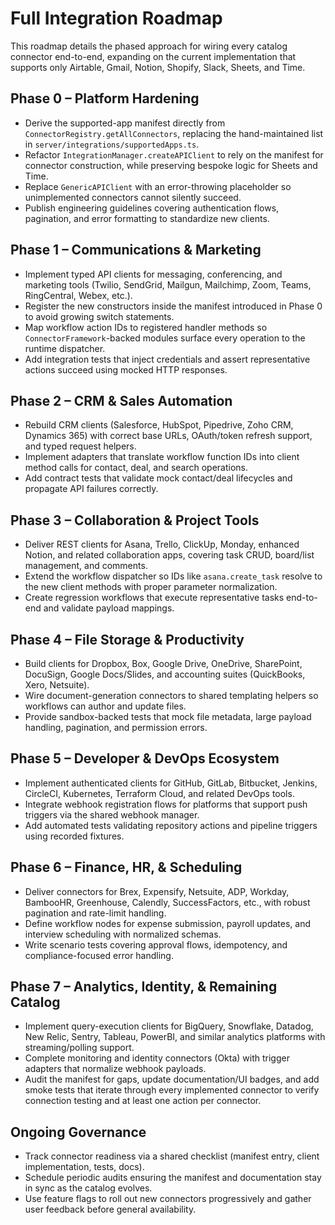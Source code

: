 # Full Integration Roadmap

This roadmap details the phased approach for wiring every catalog connector end-to-end, expanding on the current implementation that supports only Airtable, Gmail, Notion, Shopify, Slack, Sheets, and Time.

## Phase 0 – Platform Hardening
- Derive the supported-app manifest directly from `ConnectorRegistry.getAllConnectors`, replacing the hand-maintained list in `server/integrations/supportedApps.ts`.
- Refactor `IntegrationManager.createAPIClient` to rely on the manifest for connector construction, while preserving bespoke logic for Sheets and Time.
- Replace `GenericAPIClient` with an error-throwing placeholder so unimplemented connectors cannot silently succeed.
- Publish engineering guidelines covering authentication flows, pagination, and error formatting to standardize new clients.

## Phase 1 – Communications & Marketing
- Implement typed API clients for messaging, conferencing, and marketing tools (Twilio, SendGrid, Mailgun, Mailchimp, Zoom, Teams, RingCentral, Webex, etc.).
- Register the new constructors inside the manifest introduced in Phase 0 to avoid growing switch statements.
- Map workflow action IDs to registered handler methods so `ConnectorFramework`-backed modules surface every operation to the runtime dispatcher.
- Add integration tests that inject credentials and assert representative actions succeed using mocked HTTP responses.

## Phase 2 – CRM & Sales Automation
- Rebuild CRM clients (Salesforce, HubSpot, Pipedrive, Zoho CRM, Dynamics 365) with correct base URLs, OAuth/token refresh support, and typed request helpers.
- Implement adapters that translate workflow function IDs into client method calls for contact, deal, and search operations.
- Add contract tests that validate mock contact/deal lifecycles and propagate API failures correctly.

## Phase 3 – Collaboration & Project Tools
- Deliver REST clients for Asana, Trello, ClickUp, Monday, enhanced Notion, and related collaboration apps, covering task CRUD, board/list management, and comments.
- Extend the workflow dispatcher so IDs like `asana.create_task` resolve to the new client methods with proper parameter normalization.
- Create regression workflows that execute representative tasks end-to-end and validate payload mappings.

## Phase 4 – File Storage & Productivity
- Build clients for Dropbox, Box, Google Drive, OneDrive, SharePoint, DocuSign, Google Docs/Slides, and accounting suites (QuickBooks, Xero, Netsuite).
- Wire document-generation connectors to shared templating helpers so workflows can author and update files.
- Provide sandbox-backed tests that mock file metadata, large payload handling, pagination, and permission errors.

## Phase 5 – Developer & DevOps Ecosystem
- Implement authenticated clients for GitHub, GitLab, Bitbucket, Jenkins, CircleCI, Kubernetes, Terraform Cloud, and related DevOps tools.
- Integrate webhook registration flows for platforms that support push triggers via the shared webhook manager.
- Add automated tests validating repository actions and pipeline triggers using recorded fixtures.

## Phase 6 – Finance, HR, & Scheduling
- Deliver connectors for Brex, Expensify, Netsuite, ADP, Workday, BambooHR, Greenhouse, Calendly, SuccessFactors, etc., with robust pagination and rate-limit handling.
- Define workflow nodes for expense submission, payroll updates, and interview scheduling with normalized schemas.
- Write scenario tests covering approval flows, idempotency, and compliance-focused error handling.

## Phase 7 – Analytics, Identity, & Remaining Catalog
- Implement query-execution clients for BigQuery, Snowflake, Datadog, New Relic, Sentry, Tableau, PowerBI, and similar analytics platforms with streaming/polling support.
- Complete monitoring and identity connectors (Okta) with trigger adapters that normalize webhook payloads.
- Audit the manifest for gaps, update documentation/UI badges, and add smoke tests that iterate through every implemented connector to verify connection testing and at least one action per connector.

## Ongoing Governance
- Track connector readiness via a shared checklist (manifest entry, client implementation, tests, docs).
- Schedule periodic audits ensuring the manifest and documentation stay in sync as the catalog evolves.
- Use feature flags to roll out new connectors progressively and gather user feedback before general availability.
